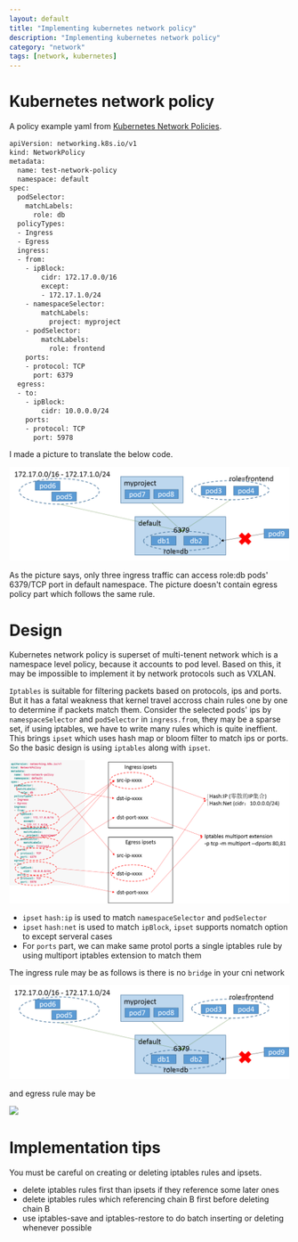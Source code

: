 ```yaml
---
layout: default
title: "Implementing kubernetes network policy"
description: "Implementing kubernetes network policy"
category: "network"
tags: [network, kubernetes]
---
```


# Kubernetes network policy

A policy example yaml from [Kubernetes Network Policies](https://kubernetes.io/docs/concepts/services-networking/network-policies/).

```
apiVersion: networking.k8s.io/v1
kind: NetworkPolicy
metadata:
  name: test-network-policy
  namespace: default
spec:
  podSelector:
    matchLabels:
      role: db
  policyTypes:
  - Ingress
  - Egress
  ingress:
  - from:
    - ipBlock:
        cidr: 172.17.0.0/16
        except:
        - 172.17.1.0/24
    - namespaceSelector:
        matchLabels:
          project: myproject
    - podSelector:
        matchLabels:
          role: frontend
    ports:
    - protocol: TCP
      port: 6379
  egress:
  - to:
    - ipBlock:
        cidr: 10.0.0.0/24
    ports:
    - protocol: TCP
      port: 5978
```

I made a picture to translate the below code.

<img src="/images/kubernetes-network-policy/policy-ingress.png"/>

As the picture says, only three ingress traffic can access role:db pods' 6379/TCP port in default namespace. The picture doesn't contain egress policy part which follows the same rule.

# Design

Kubernetes network policy is superset of multi-tenent network which is a namespace level policy, because it accounts to pod level. Based on this, it may be impossible to implement it by network protocols such as VXLAN.

`Iptables` is suitable for filtering packets based on protocols, ips and ports. But it has a fatal weakness that kernel travel accross chain rules one by one to determine if packets match them. Consider the selected pods' ips by `namespaceSelector` and `podSelector` in `ingress.from`, they may be a sparse set, if using iptables, we have to write many rules which is quite ineffient. This brings `ipset` which uses hash map or bloom filter to match ips or ports. So the basic design is using `iptables` along with `ipset`.

<img src="/images/kubernetes-network-policy/policy-ipset.png"/>

- `ipset` `hash:ip` is used to match `namespaceSelector` and `podSelector`
- `ipset` `hash:net` is used to match `ipBlock`, `ipset` supports nomatch option to except serveral cases
- For `ports` part, we can make same protol ports a single iptables rule by using multiport iptables extension to match them

The ingress rule may be as follows is there is no `bridge` in your cni network

<img src="/images/kubernetes-network-policy/policy-ingress.png"/>

and egress rule may be

<img src="/images/kubernetes-network-policy/policy-egress.png"/>

# Implementation tips

You must be careful on creating or deleting iptables rules and ipsets.

- delete iptables rules first than ipsets if they reference some later ones
- delete iptables rules which referencing chain B first before deleting chain B
- use iptables-save and iptables-restore to do batch inserting or deleting whenever possible
